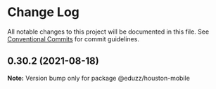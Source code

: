 # Change Log

All notable changes to this project will be documented in this file.
See [Conventional Commits](https://conventionalcommits.org) for commit guidelines.

## 0.30.2 (2021-08-18)

**Note:** Version bump only for package @eduzz/houston-mobile
